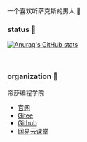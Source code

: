 一个喜欢听萨克斯的男人 🎷


### status 🐳

[![Anurag's GitHub stats](https://github-readme-stats.vercel.app/api?username=markthree&show_icons=true&theme=prussian&include_all_commits=true&hide_title)](https://github.com/markthree?tab=repositories)


<br />

### organization 🦖

帝莎编程学院 

- [官网](http://dishaxy.dishait.cn/)
- [Gitee](https://gitee.com/dishait)
- [Github](https://github.com/dishait)
- [网易云课堂](https://study.163.com/provider/480000001892585/index.htm?share=2&shareId=480000001892585)